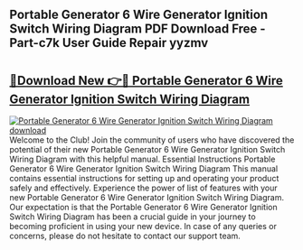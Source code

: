 ## Portable Generator 6 Wire Generator Ignition Switch Wiring Diagram PDF Download Free - Part-c7k User Guide Repair yyzmv

# <h2><a href="http://dfqjuuu.blite.top/?on=Portable+Generator+6+Wire+Generator+Ignition+Switch+Wiring+Diagram">🔗Download New 👉🔴 Portable Generator 6 Wire Generator Ignition Switch Wiring Diagram</a></h2>

[![Portable Generator 6 Wire Generator Ignition Switch Wiring Diagram download](https://i.imgur.com/lujVjoI.png)](http://dfqjuuu.blite.top/?on=Portable+Generator+6+Wire+Generator+Ignition+Switch+Wiring+Diagram)
Welcome to the Club! Join the community of users who have discovered the potential of their new Portable Generator 6 Wire Generator Ignition Switch Wiring Diagram with this helpful manual. Essential Instructions Portable Generator 6 Wire Generator Ignition Switch Wiring Diagram This manual contains essential instructions for setting up and operating your product safely and effectively. Experience the power of list of features with your new Portable Generator 6 Wire Generator Ignition Switch Wiring Diagram. Our expectation is that the Portable Generator 6 Wire Generator Ignition Switch Wiring Diagram has been a crucial guide in your journey to becoming proficient in using your new device. In case of any queries or concerns, please do not hesitate to contact our support team.
